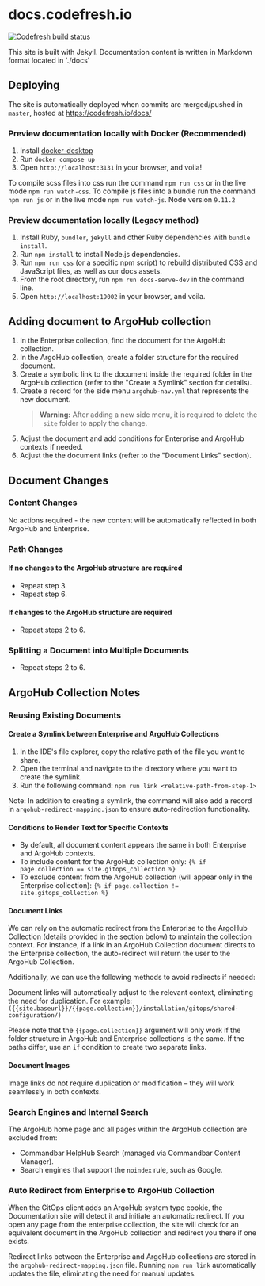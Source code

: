 # docs.codefresh.io

[![Codefresh build status](https://g.codefresh.io/api/badges/pipeline/codefresh-inc/codefresh-io%2Fdocs.codefresh.io%2Flive-docs?branch=master&key=eyJhbGciOiJIUzI1NiJ9.NTY3MmQ4ZGViNjcyNGI2ZTM1OWFkZjYy.AN2wExsAsq7FseTbVxxWls8muNx_bBUnQWQVS8IgDTI&type=cf-1)](https://g.codefresh.io/pipelines/live-docs/builds?repoOwner=codefresh-io&repoName=docs.codefresh.io&serviceName=codefresh-io%2Fdocs.codefresh.io&filter=trigger:build~Build;branch:master;pipeline:5a941be91a89c60001c3fad4~live-docs)

This site is built with Jekyll. Documentation content is written in Markdown format located in './docs'

## Deploying

The site is automatically deployed when commits are merged/pushed in `master`, hosted at https://codefresh.io/docs/

### Preview documentation locally with Docker (Recommended)

1. Install [docker-desktop](https://www.docker.com/products/docker-desktop/)
2. Run `docker compose up`
3. Open `http://localhost:3131` in your browser, and voila!

To compile scss files into css run the command `npm run css` or in the live mode `npm run watch-css`.
To compile js files into a bundle run the command `npm run js` or in the live mode `npm run watch-js`.
Node version `9.11.2`

### Preview documentation locally (Legacy method)

1. Install Ruby, `bundler`, `jekyll` and other Ruby dependencies with `bundle install`.
2. Run `npm install` to install Node.js dependencies.
3. Run `npm run css` (or a specific npm script) to rebuild distributed CSS and JavaScript files, as well as our docs assets.
4. From the root directory, run `npm run docs-serve-dev` in the command line.
5. Open `http://localhost:19002` in your browser, and voila.

## Adding document to ArgoHub collection

1. In the Enterprise collection, find the document for the ArgoHub collection.
2. In the ArgoHub collection, create a folder structure for the required document.
3. Create a symbolic link to the document inside the required folder in the ArgoHub collection (refer to the "Create a Symlink" section for details).
4. Create a record for the side menu `argohub-nav.yml` that represents the new document.
   > **Warning:** After adding a new side menu, it is required to delete the `_site` folder to apply the change.
5. Adjust the document and add conditions for Enterprise and ArgoHub contexts if needed.
6. Adjust the the document links (refter to the "Document Links" section).

## Document Changes

### Content Changes

No actions required - the new content will be automatically reflected in both ArgoHub and Enterprise.

### Path Changes

#### If no changes to the ArgoHub structure are required

- Repeat step 3.
- Repeat step 6.

#### If changes to the ArgoHub structure are required

- Repeat steps 2 to 6.

### Splitting a Document into Multiple Documents

- Repeat steps 2 to 6.

## ArgoHub Collection Notes

### Reusing Existing Documents

#### Create a Symlink between Enterprise and ArgoHub Collections

1. In the IDE's file explorer, copy the relative path of the file you want to share.
2. Open the terminal and navigate to the directory where you want to create the symlink.
3. Run the following command: `npm run link <relative-path-from-step-1>`

Note: In addition to creating a symlink, the command will also add a record in `argohub-redirect-mapping.json` to ensure auto-redirection functionality.

#### Conditions to Render Text for Specific Contexts

- By default, all document content appears the same in both Enterprise and ArgoHub contexts.
- To include content for the ArgoHub collection only: `{% if page.collection == site.gitops_collection %}`
- To exclude content from the ArgoHub collection (will appear only in the Enterprise collection): `{% if page.collection != site.gitops_collection %}`

#### Document Links

We can rely on the automatic redirect from the Enterprise to the ArgoHub Collection (details provided in the section below) to maintain the collection context. For instance, if a link in an ArgoHub Collection document directs to the Enterprise collection, the auto-redirect will return the user to the ArgoHub Collection.

Additionally, we can use the following methods to avoid redirects if needed:

Document links will automatically adjust to the relevant context, eliminating the need for duplication. For example:
`({{site.baseurl}}/{{page.collection}}/installation/gitops/shared-configuration/)`

Please note that the `{{page.collection}}` argument will only work if the folder structure in ArgoHub and Enterprise collections is the same.
If the paths differ, use an `if` condition to create two separate links.

#### Document Images

Image links do not require duplication or modification – they will work seamlessly in both contexts.

### Search Engines and Internal Search

The ArgoHub home page and all pages within the ArgoHub collection are excluded from:

- Commandbar HelpHub Search (managed via Commandbar Content Manager).
- Search engines that support the `noindex` rule, such as Google.

### Auto Redirect from Enterprise to ArgoHub Collection

When the GitOps client adds an ArgoHub system type cookie, the Documentation site will detect it and initiate an automatic redirect. If you open any page from the enterprise collection, the site will check for an equivalent document in the ArgoHub collection and redirect you there if one exists.

Redirect links between the Enterprise and ArgoHub collections are stored in the `argohub-redirect-mapping.json` file. Running `npm run link` automatically updates the file, eliminating the need for manual updates.
